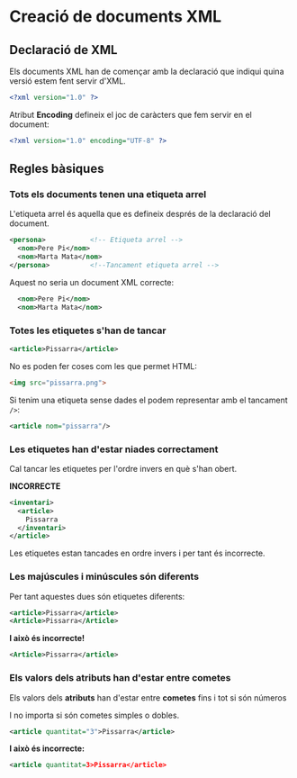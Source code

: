 # Creació de documents XML

## Declaració de XML

Els documents XML han de començar amb la declaració que indiqui quina versió estem fent servir d'XML.

```xml
<?xml version="1.0" ?>
```

Atribut **Encoding** defineix el joc de caràcters que fem servir en el document:

```xml
<?xml version="1.0" encoding="UTF-8" ?>
```


## Regles bàsiques

### Tots els documents tenen una etiqueta arrel

L'etiqueta arrel és aquella que es defineix després de la declaració del document. 

```xml
<persona>           <!-- Etiqueta arrel -->
  <nom>Pere Pi</nom>
  <nom>Marta Mata</nom>
</persona>          <!--Tancament etiqueta arrel -->
```

Aquest no seria un document XML correcte:
```xml
  <nom>Pere Pi</nom>
  <nom>Marta Mata</nom>
```

### Totes les etiquetes s'han de tancar

```xml
<article>Pissarra</article>
```

No es poden fer coses com les que permet HTML:

```html
<img src="pissarra.png">
```

Si tenim una etiqueta sense dades el podem representar amb el tancament `/>`:

```xml
<article nom="pissarra"/>
```

### Les etiquetes han d'estar niades correctament

Cal tancar les etiquetes per l'ordre invers en què s'han obert.

**INCORRECTE**
```xml
<inventari>
  <article>
    Pissarra
  </inventari>
</article>
```
Les etiquetes estan tancades en ordre invers i per tant és incorrecte.

### Les majúscules i minúscules són diferents

Per tant aquestes dues són etiquetes diferents:

```xml
<article>Pissarra</article>
<Article>Pissarra</Article>
```

**I això és incorrecte!**

```xml
<Article>Pissarra</article>
```

### Els valors dels atributs han d'estar entre cometes

Els valors dels **atributs** han d'estar entre **cometes** fins i tot si són números

I no importa si són cometes simples o dobles.

```xml
<article quantitat="3">Pissarra</article>
```

**I això és incorrecte:**
```xml
<article quantitat=3>Pissarra</article>
```
